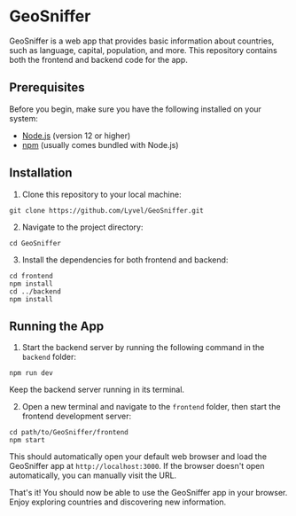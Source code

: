 # GeoSniffer

GeoSniffer is a web app that provides basic information about countries, such as language, capital, population, and more. This repository contains both the frontend and backend code for the app.

## Prerequisites

Before you begin, make sure you have the following installed on your system:

- [Node.js](https://nodejs.org/) (version 12 or higher)
- [npm](https://www.npmjs.com/) (usually comes bundled with Node.js)

## Installation

1. Clone this repository to your local machine:

```
git clone https://github.com/Lyvel/GeoSniffer.git
```

2. Navigate to the project directory:

```
cd GeoSniffer
```

3. Install the dependencies for both frontend and backend:

```
cd frontend
npm install
cd ../backend
npm install
```

## Running the App

1. Start the backend server by running the following command in the `backend` folder:

```
npm run dev
```

Keep the backend server running in its terminal.

2. Open a new terminal and navigate to the `frontend` folder, then start the frontend development server:

```
cd path/to/GeoSniffer/frontend
npm start
```

This should automatically open your default web browser and load the GeoSniffer app at `http://localhost:3000`. If the browser doesn't open automatically, you can manually visit the URL.

That's it! You should now be able to use the GeoSniffer app in your browser. Enjoy exploring countries and discovering new information.

